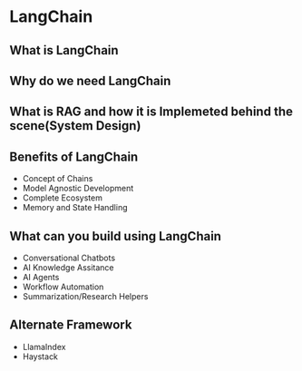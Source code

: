 # LangChain

## What is LangChain

## Why do we need LangChain

## What is RAG and how it is Implemeted behind the scene(System Design)

## Benefits of LangChain
- Concept of Chains
- Model Agnostic Development
- Complete Ecosystem
- Memory and State Handling

## What can you build using LangChain
- Conversational Chatbots
- AI Knowledge Assitance
- AI Agents
- Workflow Automation
- Summarization/Research Helpers

## Alternate Framework
- LlamaIndex
- Haystack